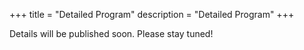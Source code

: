 +++
title = "Detailed Program"
description = "Detailed Program"
+++

Details will be published soon. Please stay tuned!